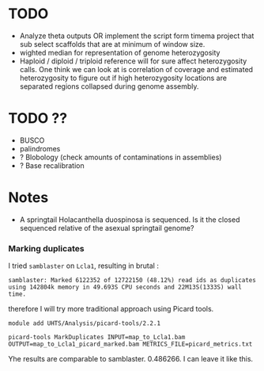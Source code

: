 # TODO

- Analyze theta outputs OR implement the script form timema project that sub select scaffolds that are at minimum of window size.
- wighted median for representation of genome heterozygosity
- Haploid / diploid / triploid reference will for sure affect heterozygosity calls. One think we can look at is correlation of coverage and estimated heterozygosity to figure out if high heterozygosity locations are separated regions collapsed during genome assembly.

# TODO ??

- BUSCO
- palindromes
- ? Blobology (check amounts of contaminations in assemblies)
- ? Base recalibration

# Notes

- A springtail Holacanthella duospinosa is sequenced. Is it the closed sequenced relative of the asexual springtail genome?

### Marking duplicates

I tried `samblaster` on `Lcla1`, resulting in brutal :

```
samblaster: Marked 6122352 of 12722150 (48.12%) read ids as duplicates using 142804k memory in 49.693S CPU seconds and 22M13S(1333S) wall time.
```

therefore I will try more traditional approach using Picard tools.

```
module add UHTS/Analysis/picard-tools/2.2.1

picard-tools MarkDuplicates INPUT=map_to_Lcla1.bam OUTPUT=map_to_Lcla1_picard_marked.bam METRICS_FILE=picard_metrics.txt
```

Yhe results are comparable to samblaster.  0.486266. I can leave it like this.
